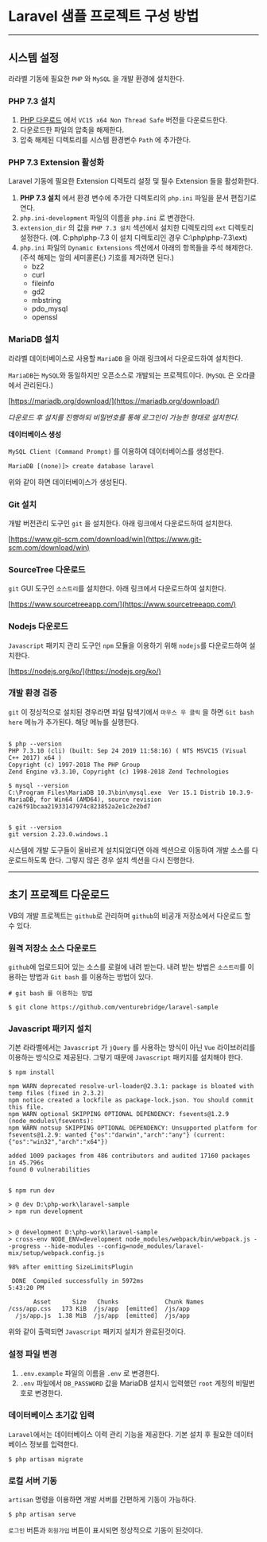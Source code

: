 # Laravel 샘플 프로젝트 구성 방법

---

## 시스템 설정

라라벨 기동에 필요한 `PHP` 와 `MySQL` 을 개발 환경에 설치한다. 
 

### PHP 7.3 설치 

1. [PHP 다운로드](https://windows.php.net/download#php-7.3) 에서 `VC15 x64 Non Thread Safe` 버전을 다운로드한다.
2. 다운로드한 파일의 압축을 해제한다.
3. 압축 해제된 디렉토리를 시스템 환경변수 `Path` 에 추가한다.

### PHP 7.3 Extension 활성화 

Laravel 기동에 필요한 Extension 디렉토리 설정 및  필수 Extension 들을 활성화한다. 




1. **PHP 7.3 설치** 에서 환경 변수에 추가한 디렉토리의 `php.ini` 파일을 문서 편집기로 연다.
2. `php.ini-development` 파일의 이름을 `php.ini` 로 변경한다.
3. `extension_dir` 의 값을 `PHP 7.3 설치` 섹션에서 설치한 디렉토리의 `ext` 디렉토리 설정한다. (예. C:php\php-7.3 이 설치 디렉토리인 경우 C:\php\php-7.3\ext)
3. `php.ini` 파일의 `Dynamic Extensions` 섹션에서 아래의 항목들을 주석 해제한다.(주석 해제는 앞의 세미콜론(;) 기호를 제거하면 된다.)
	- bz2
	- curl
	- fileinfo
	- gd2
	- mbstring
	- pdo_mysql
	- openssl 
	
	


### MariaDB 설치 

라라벨 데이터베이스로 사용할 `MariaDB` 을 아래 링크에서 다운로드하여 설치한다.

`MariaDB`는 `MySQL`와 동일하지만 오픈소스로 개발되는 프로젝트이다. (`MySQL` 은 오라클에서 관리된다.)

[https://mariadb.org/download/](https://mariadb.org/download/)

*다운로드 후 설치를 진행하되 비밀번호를 통해 로그인이 가능한 형태로 설치한다.*


**데이터베이스 생성**

`MySQL Client (Command Prompt)` 를 이용하여 데이터베이스를 생성한다.

```
MariaDB [(none)]> create database laravel

```

위와 같이 하면 데이터베이스가 생성된다.


### Git 설치 

개발 버전관리 도구인 `git` 을 설치한다. 아래 링크에서 다운로드하여 설치한다.

[https://www.git-scm.com/download/win](https://www.git-scm.com/download/win)


### SourceTree 다운로드 

`git` GUI 도구인 `소스트리`를 설치한다. 아래 링크에서 다운로드하여 설치한다. 

[https://www.sourcetreeapp.com/](https://www.sourcetreeapp.com/)



### Nodejs 다운로드 

`Javascript` 패키지 관리 도구인 `npm` 모듈을 이용하기 위해 `nodejs`를 다운로드하여 설치한다.

[https://nodejs.org/ko/](https://nodejs.org/ko/)

### 개발 환경 검증 

`git` 이 정상적으로 설치된 경우라면 파일 탐색기에서 `마우스 우 클릭` 을 하면 `Git bash here` 메뉴가 추가된다. 해당 메뉴를 실행한다. 

```

$ php --version 
PHP 7.3.10 (cli) (built: Sep 24 2019 11:58:16) ( NTS MSVC15 (Visual C++ 2017) x64 )
Copyright (c) 1997-2018 The PHP Group
Zend Engine v3.3.10, Copyright (c) 1998-2018 Zend Technologies

$ mysql --version
C:\Program Files\MariaDB 10.3\bin\mysql.exe  Ver 15.1 Distrib 10.3.9-MariaDB, for Win64 (AMD64), source revision ca26f91bcaa21933147974c823852a2e1c2e2bd7


$ git --version
git version 2.23.0.windows.1
```

시스템에 개발 도구들이 올바르게 설치되었다면 아래 섹션으로 이동하여 개발 소스를 다운로드하도록 한다. 그렇지 않은 경우 설치 섹션을 다시 진행한다.

---

## 초기 프로젝트 다운로드 

VB의 개발 프로젝트는 `github`로 관리하며 `github`의 비공개 저장소에서 다운로드 할 수 있다. 


### 원격 저장소 소스 다운로드 

`github`에 업로드되어 있는 소스를 로컬에 내려 받는다. 내려 받는 방법은 `소스트리`를 이용하는 방법과 `Git bash` 를 이용하는 방법이 있다.

```
# git bash 를 이용하는 방법 

$ git clone https://github.com/venturebridge/laravel-sample

```


### Javascript 패키지 설치 

기본 라라벨에서는 `Javascript` 가 `jQuery` 를 사용하는 방식이 아닌 `Vue` 라이브러리를 이용하는 방식으로 제공된다. 그렇기 때문에 `Javascript` 패키지를 설치해야 한다.

```
$ npm install 

npm WARN deprecated resolve-url-loader@2.3.1: package is bloated with temp files (fixed in 2.3.2)
npm notice created a lockfile as package-lock.json. You should commit this file.
npm WARN optional SKIPPING OPTIONAL DEPENDENCY: fsevents@1.2.9 (node_modules\fsevents):
npm WARN notsup SKIPPING OPTIONAL DEPENDENCY: Unsupported platform for fsevents@1.2.9: wanted {"os":"darwin","arch":"any"} (current: {"os":"win32","arch":"x64"})

added 1009 packages from 486 contributors and audited 17160 packages in 45.796s
found 0 vulnerabilities


$ npm run dev 

> @ dev D:\php-work\laravel-sample
> npm run development


> @ development D:\php-work\laravel-sample
> cross-env NODE_ENV=development node_modules/webpack/bin/webpack.js --progress --hide-modules --config=node_modules/laravel-mix/setup/webpack.config.js

98% after emitting SizeLimitsPlugin

 DONE  Compiled successfully in 5972ms                                                                                                                                                                                                                               5:43:20 PM

       Asset      Size   Chunks             Chunk Names
/css/app.css   173 KiB  /js/app  [emitted]  /js/app
  /js/app.js  1.38 MiB  /js/app  [emitted]  /js/app

```

위와 같이 출력되면 `Javascript` 패키지 설치가 완료된것이다. 

### 설정 파일 변경 

1. `.env.example` 파일의 이름을 `.env` 로 변경한다. 
2. `.env` 파일에서 `DB_PASSWORD` 값을 MariaDB 설치시 입력했던 `root` 계정의 비밀번호로 변경한다.


### 데이터베이스 초기값 입력 

`Laravel`에서는 데이터베이스 이력 관리 기능을 제공한다. 기본 설치 후 필요한 데이터베이스 정보를 입력한다.

```
$ php artisan migrate
```


### 로컬 서버 기동 

`artisan` 명령을 이용하면 개발 서버를 간편하게 기동이 가능하다.

```
$ php artisan serve 
```

`로그인` 버튼과 `회원가입` 버튼이 표시되면 정상적으로 기동이 된것이다.

